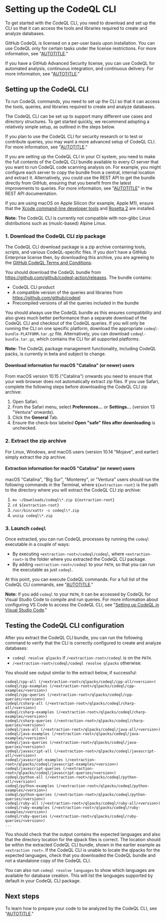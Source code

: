 # Setting up the CodeQL CLI

To get started with the CodeQL CLI, you need to download and set up the CLI so that it can access the tools and libraries required to create and analyze databases.

GitHub CodeQL is licensed on a per-user basis upon installation. You can use CodeQL only for certain tasks under the license restrictions. For more information, see "[AUTOTITLE](/code-security/codeql-cli/using-the-codeql-cli/about-the-codeql-cli#about-the-github-codeql-license)."

If you have a GitHub Advanced Security license, you can use CodeQL for automated analysis, continuous integration, and continuous delivery. For more information, see "[AUTOTITLE](/get-started/learning-about-github/about-github-advanced-security)."

## Setting up the CodeQL CLI

To run CodeQL commands, you need to set up the CLI so that it can access
the tools, queries, and libraries required to create and analyze databases.

The CodeQL CLI can be set up to support many different use cases and directory structures. To get started quickly, we recommend adopting a relatively simple setup, as outlined in the steps below.

If you plan to use the CodeQL CLI for security research or to test or contribute queries, you may want a more advanced setup of CodeQL CLI. For more information, see "[AUTOTITLE](/code-security/codeql-cli/using-the-advanced-functionality-of-the-codeql-cli/advanced-setup-of-the-codeql-cli)."

If you are setting up the CodeQL CLI in your CI system, you need to make the full contents of the CodeQL CLI bundle available to every CI server that you want to run CodeQL code scanning analysis on. For example, you might configure each server to copy the bundle from a central, internal location and extract it. Alternatively, you could use the REST API to get the bundle directly from GitHub, ensuring that you benefit from the latest improvements to queries. For more information, see "[AUTOTITLE](/rest/releases)" in the REST API documentation.

If you are using macOS on Apple Silicon (for example, Apple M1), ensure that the [Xcode command-line developer
tools](https://developer.apple.com/downloads/index.action) and [Rosetta 2](https://support.apple.com/en-us/HT211861) are installed.

<div class="ghd-spotlight ghd-spotlight-note border rounded-1 my-3 p-3 f5 color-border-accent-emphasis color-bg-accent">

**Note:** The CodeQL CLI is currently not compatible with non-glibc Linux distributions such as (muslc-based) Alpine Linux.

</div>

### 1. Download the CodeQL CLI zip package

The CodeQL CLI download package is a zip archive containing tools, scripts, and
various CodeQL-specific files. If you don’t have a GitHub Enterprise license then, by
downloading this archive, you are agreeing to the [GitHub CodeQL Terms and
Conditions](https://securitylab.github.com/tools/codeql/license).

You should download the CodeQL bundle from https://github.com/github/codeql-action/releases. The bundle contains:

- CodeQL CLI product
- A compatible version of the queries and libraries from https://github.com/github/codeql
- Precompiled versions of all the queries included in the bundle

You should always use the CodeQL bundle as this ensures compatibility and also gives much better performance than a separate download of the CodeQL CLI and checkout of the CodeQL queries. If you will only be running the CLI on one specific platform, download the appropriate `codeql-bundle-PLATFORM.tar.gz` file. Alternatively, you can download `codeql-bundle.tar.gz`, which contains the CLI for all supported platforms.

<div class="ghd-spotlight ghd-spotlight-note border rounded-1 my-3 p-3 f5 color-border-accent-emphasis color-bg-accent">

**Note:** The CodeQL package management functionality, including CodeQL packs, is currently in beta and subject to change.

</div>

#### Download information for macOS "Catalina" (or newer) users

From macOS version 10.15 ("Catalina") onwards you need to ensure that your web browser does not automatically extract zip files. If you use Safari, complete the following steps before downloading the CodeQL CLI zip archive:

1. Open Safari.
1. From the Safari menu, select **Preferences...** or **Settings...** (version 13 "Ventura" onwards).
1. Click the **General** Tab.
1. Ensure the check-box labeled **Open "safe" files after downloading** is unchecked.

### 2. Extract the zip archive

For Linux, Windows, and macOS users (version 10.14 "Mojave", and earlier) simply extract the zip archive.

#### Extraction information for macOS "Catalina" (or newer) users

macOS "Catalina", "Big Sur", "Monterey", or "Ventura" users should run the following commands in the Terminal, where `${extraction-root}` is the path to the directory where you will extract the CodeQL CLI zip archive:

1. `mv ~/Downloads/codeql\*.zip ${extraction-root}`
1. `cd ${extraction-root}`
1. `/usr/bin/xattr -c codeql\*.zip`
1. `unzip codeql\*.zip`

### 3. Launch `codeql`

Once extracted, you can run CodeQL processes by running the `codeql` executable in a couple of ways:

- By executing `<extraction-root>/codeql/codeql`, where `<extraction-root>` is the folder where you extracted the CodeQL CLI
package.
- By adding `<extraction-root>/codeql` to your `PATH`, so that you
can run the executable as just `codeql`.

At this point, you can execute CodeQL commands. For a full list of the CodeQL CLI commands, see "[AUTOTITLE](/code-security/codeql-cli/codeql-cli-manual)."

<div class="ghd-spotlight ghd-spotlight-note border rounded-1 my-3 p-3 f5 color-border-accent-emphasis color-bg-accent">

**Note:** If you add `codeql` to your `PATH`, it can be accessed by CodeQL for Visual Studio Code to compile and run queries.
 For more information about configuring VS Code to access the CodeQL CLI, see "[Setting up CodeQL in Visual Studio Code](https://codeql.github.com/docs/codeql-for-visual-studio-code/setting-up-codeql-in-visual-studio-code/#setting-up-codeql-in-visual-studio-code)."

 </div>

## Testing the CodeQL CLI configuration

After you extract the CodeQL CLI bundle, you can run the following command to verify that the CLI is correctly configured to create and analyze databases:

- `codeql resolve qlpacks` if `/<extraction-root>/codeql` is on the `PATH`.
- `/<extraction-root>/codeql/codeql resolve qlpacks` otherwise.

You should see output similar to the extract below, if successful:

```shell
codeql/cpp-all (/<extraction-root>/qlpacks/codeql/cpp-all/<version>)
codeql/cpp-examples (/<extraction-root>/qlpacks/codeql/cpp-examples/<version>)
codeql/cpp-queries (/<extraction-root>/qlpacks/codeql/cpp-queries/<version>)
codeql/csharp-all (/<extraction-root>/qlpacks/codeql/charp-all/<version>)
codeql/csharp-examples (/<extraction-root>/qlpacks/codeql/charp-examples/<version>)
codeql/csharp-queries (/<extraction-root>/qlpacks/codeql/charp-queries/<version>)
codeql/java-all (/<extraction-root>/qlpacks/codeql/java-all/<version>)
codeql/java-examples (/<extraction-root>/qlpacks/codeql/java-examples/<version>)
codeql/java-queries (/<extraction-root>/qlpacks/codeql/java-queries/<version>)
codeql/javascript-all (/<extraction-root>/qlpacks/codeql/javascript-all/<version>)
codeql/javascript-examples (/<extraction-root>/qlpacks/codeql/javascript-examples/<version>)
codeql/javascript-queries (/<extraction-root>/qlpacks/codeql/javascript-queries/<version>)
codeql/python-all (/<extraction-root>/qlpacks/codeql/python-all/<version>)
codeql/python-examples (/<extraction-root>/qlpacks/codeql/python-examples/<version>)
codeql/python-queries (/<extraction-root>/qlpacks/codeql/python-queries/<version>)
codeql/ruby-all (/<extraction-root>/qlpacks/codeql/ruby-all/<version>)
codeql/ruby-examples (/<extraction-root>/qlpacks/codeql/ruby-examples/<version>)
codeql/ruby-queries (/<extraction-root>/qlpacks/codeql/ruby-queries/<version>)
...
```

You should check that the output contains the expected languages and also that the directory location for the qlpack files is correct. The location should be within the extracted CodeQL CLI bundle, shown in the earlier example as `<extraction root>`. If the CodeQL CLI is unable to locate the qlpacks for the expected languages, check that you downloaded the CodeQL bundle and not a standalone copy of the CodeQL CLI.

You can also run `codeql resolve languages` to show which languages are available for database creation. This will list the languages supported by default in your CodeQL CLI package.

## Next steps

To learn how to prepare your code to be analyzed by the CodeQL CLI, see "[AUTOTITLE](/code-security/codeql-cli/getting-started-with-the-codeql-cli/preparing-your-code-for-codeql-analysis)."

